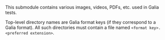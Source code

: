 This submodule contains various images, videos, PDFs, etc. used in Galia tests.

Top-level directory names are Galia format keys (if they correspond to a Galia
format). All such directories must contain a file named
`<format key>.<preferred extension>`.
